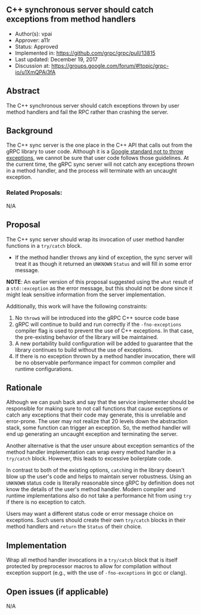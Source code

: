 C++ synchronous server should catch exceptions from method handlers
----
* Author(s): vpai
* Approver: a11r
* Status: Approved
* Implemented in: https://github.com/grpc/grpc/pull/13815
* Last updated: December 19, 2017
* Discussion at: https://groups.google.com/forum/#!topic/grpc-io/u1XmQPAi3fA

## Abstract

The C++ synchronous server should catch exceptions thrown by user method
handlers and fail the RPC rather than crashing the server.

## Background

The C++ sync server is the one place in the C++ API that calls out from the gRPC
library to user code. Although it is a [Google standard not to throw
exceptions](https://google.github.io/styleguide/cppguide.html#Exceptions), we
cannot be sure that user code follows those guidelines. At the current time, the
gRPC sync server will not catch any exceptions thrown in a method handler, and
the process will terminate with an uncaught exception.

### Related Proposals:

N/A

## Proposal

The C++ sync server should wrap its invocation of user method handler functions
in a `try/catch` block.
- If the method handler throws any kind of exception, the sync server will
  treat it as though it returned an `UNKNOWN` `Status` and will fill in some
  error message.

**NOTE**: An earlier version of this proposal suggested using the
  `what` result of a `std::exception` as the error message, but this
  should not be done since it might leak sensitive information from
  the server implementation.

Additionally, this work will have the following constraints:
1. No `throw`s will be introduced into the gRPC C++ source code base
1. gRPC will continue to build and run correctly if the `-fno-exceptions`
compiler flag is used to prevent the use of C++ exceptions. In that
case, the pre-existing behavior of the library will be maintained.
1. A new portability build configuration will be added to guarantee
that the library continues to build without the use of exceptions.
1. If there is no exception thrown by a method handler invocation,
there will be no observable performance impact for common compiler
and runtime configurations.

## Rationale

Although we can push back and say that the service implementer should be
responsible for making sure to not call functions that cause exceptions or catch
any exceptions that their code may generate, this is unreliable and
error-prone. The user may not realize that 20 levels down the abstraction stack,
some function can trigger an exception. So, the method handler will end up
generating an uncaught exception and terminating the server.

Another alternative is that the user unsure about exception semantics of the
method handler implementation can wrap every method handler in a `try/catch`
block. However, this leads to excessive boilerplate code.

In contrast to both of the existing options, `catch`ing in the library doesn't
blow up the user's code and helps to maintain server robustness. Using an
`UNKNOWN` status code is literally reasonable since gRPC by definition does not
know the details of the user's method handler. Modern compiler and runtime
implementations also do not take a performance hit from using `try` if there is
no exception to catch.

Users may want a different status code or error message choice on
exceptions. Such users should create their own `try/catch` blocks in
their method handlers and `return` the `Status` of their choice.

## Implementation

Wrap all method handler invocations in a `try/catch` block that is itself
protected by preprocessor macros to allow for compilation without exception
support (e.g., with the use of `-fno-exceptions` in gcc or clang).

## Open issues (if applicable)

N/A
